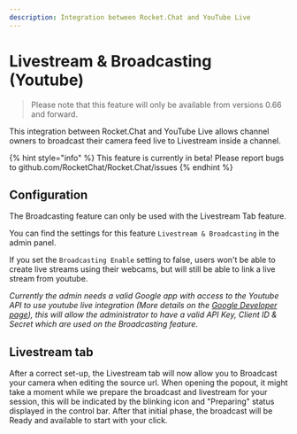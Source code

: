```yaml
---
description: Integration between Rocket.Chat and YouTube Live
---
```


# Livestream & Broadcasting (Youtube)

> Please note that this feature will only be available from versions 0.66 and forward.

This integration between Rocket.Chat and YouTube Live allows channel owners to broadcast their camera feed live to Livestream inside a channel.

{% hint style="info" %}
This feature is currently in beta! Please report bugs to github.com/RocketChat/Rocket.Chat/issues
{% endhint %}

## Configuration

The Broadcasting feature can only be used with the Livestream Tab feature.

You can find the settings for this feature `Livestream & Broadcasting` in the admin panel.

If you set the `Broadcasting Enable` setting to false, users won't be able to create live streams using their webcams, but will still be able to link a live stream from youtube.

_Currently the admin needs a valid Google app with access to the Youtube API to use youtube live integration (More details on the_ [_Google Developer page_](https://developers.google.com/youtube/v3/)_), this will allow the administrator to have a valid API Key, Client ID & Secret which are used on the Broadcasting feature._

## Livestream tab

After a correct set-up, the Livestream tab will now allow you to Broadcast your camera when editing the source url. When opening the popout, it might take a moment while we prepare the broadcast and livestream for your session, this will be indicated by the blinking icon and "Preparing" status displayed in the control bar. After that initial phase, the broadcast will be Ready and available to start with your click.

